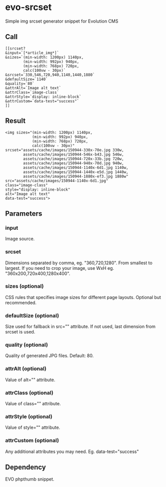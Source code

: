 # evo-srcset
Simple img srcset generator snippet for Evolution CMS

## Call

```
[[srcset? 
&input=`[*article_img*]` 
&sizes=`(min-width: 1200px) 1140px, 
        (min-width: 992px) 940px, 
        (min-width: 768px) 720px, 
        calc(100vw - 30px)` 
&srcset=`330,546,720,940,1140,1440,1880`
&defaultSize=`1140`
&quality=`80`
&attrAlt=`Image alt text`
&attrClass=`image-class`
&attrStyle=`display: inline-block`
&attrCustom=`data-test="success"`
]]
```

## Result

```
<img sizes="(min-width: 1200px) 1140px,
            (min-width: 992px) 940px,
            (min-width: 768px) 720px,
            calc(100vw - 30px)" 
srcset="assets/cache/images/150944-330x-70e.jpg 330w,
        assets/cache/images/150944-546x-b43.jpg 546w,
        assets/cache/images/150944-720x-33b.jpg 720w,
        assets/cache/images/150944-940x-70d.jpg 940w,
        assets/cache/images/150944-1140x-6d1.jpg 1140w,
        assets/cache/images/150944-1440x-e5d.jpg 1440w,
        assets/cache/images/150944-1880x-ef3.jpg 1880w" 
src="assets/cache/images/150944-1140x-6d1.jpg" 
class="image-class" 
style="display: inline-block" 
alt="Image alt text" 
data-test="success">
```

## Parameters

### input

Image source.

### srcset

Dimensions separated by comma, eg. "360,720,1280". From smallest to largest. If you need to crop your image, use WxH eg. "360x200,720x400,1280x400".

### sizes (optional) 

CSS rules that specifies image sizes for different page layouts. Optional but recommended.

### defaultSize (optional) 

Size used for fallback in src="" attribute. If not used, last dimension from srcset is used.

### quality (optional) 

Quality of generated JPG files. Default: 80.

### attrAlt (optional) 

Value of alt="" attribute.

### attrClass (optional) 

Value of class="" attribute.

### attrStyle (optional) 

Value of style="" attribute.

### attrCustom (optional) 

Any additional attributes you may need. Eg. data-test="success"

## Dependency

EVO phpthumb snippet.
